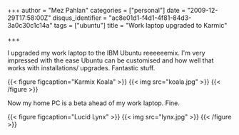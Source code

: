 +++
author = "Mez Pahlan"
categories = ["personal"]
date = "2009-12-29T17:58:00Z"
disqus_identifier = "ac8e01d1-f4d1-4f81-84d3-3a0c30c1c14a"
tags = ["ubuntu"]
title = "Work laptop upgraded to Karmic"

+++

I upgraded my work laptop to the IBM Ubuntu reeeeeemix. I'm very impressed with the ease Ubuntu can be customised and
how well that works with installations/ upgrades. Fantastic stuff.

{{< figure figcaption="Karmix Koala" >}}
    {{< img src="koala.jpg" >}}
{{< /figure >}}

<!--more-->

Now my home PC is a beta ahead of my work laptop. Fine.

{{< figure figcaption="Lucid Lynx" >}}
    {{< img src="lynx.jpg" >}}
{{< /figure >}}
